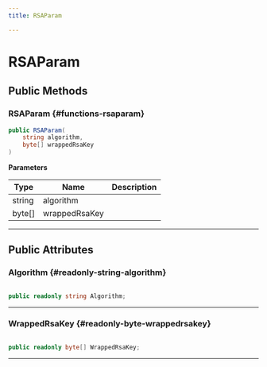 ```yaml
---
title: RSAParam

---
```


# RSAParam










## Public Methods

###  RSAParam {#functions-rsaparam}

```csharp
public RSAParam(
    string algorithm,
    byte[] wrappedRsaKey
)
```


**Parameters**

| Type | Name  | Description  | 
|--|--|--|
| string |algorithm||
| byte[] |wrappedRsaKey||






-----------

## Public Attributes

### Algorithm {#readonly-string-algorithm}

```csharp

public readonly string Algorithm;

```






-----------

### WrappedRsaKey {#readonly-byte-wrappedrsakey}

```csharp

public readonly byte[] WrappedRsaKey;

```






-----------

